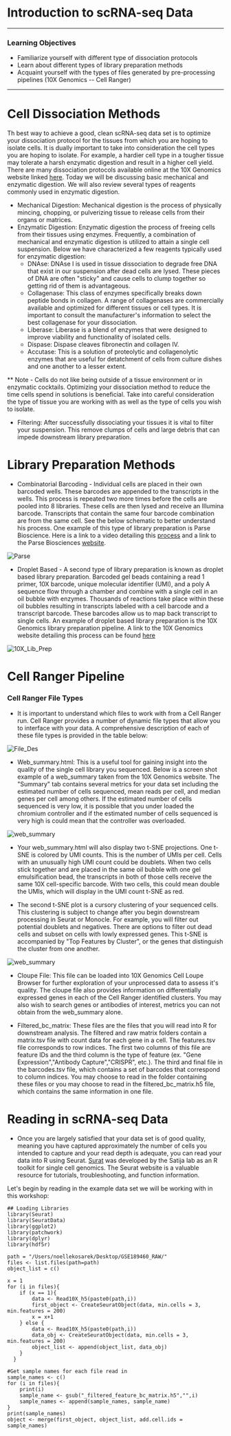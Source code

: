 # Introduction to scRNA-seq Data

---------------------------------------------------
### Learning Objectives
- Familiarize yourself with different type of dissociation protocols
- Learn about different types of library preparation methods
- Acquaint yourself with the types of files generated by pre-processing pipelines (10X Genomics -- Cell Ranger)
---------------------------------------------------

# Cell Dissociation Methods
Th best way to achieve a good, clean scRNA-seq data set is to optimize your dissociation protocol for the tissues from which you are hoping to isolate cells. It is dually important to take into consideration the cell types you are hoping to isolate. For example, a hardier cell type in a tougher tissue may tolerate a harsh enzymatic digestion and result in a higher cell yield. There are many dissociation protocols available online at the 10X Genomics website linked [here](https://www.10xgenomics.com/support/single-cell-gene-expression/documentation/steps/sample-prep). Today we will be discussing basic mechanical and enzymatic digestion. We will also review several types of reagents commonly used in enzymatic digestion.

- Mechanical Digestion: Mechanical digestion is the process of physically mincing, chopping, or pulverizing tissue to release cells from their organs or matrices.
- Enzymatic Digestion: Enzymatic digestion the process of freeing cells from their tissues using enzymes. Frequently, a combination of mechanical and enzymatic digestion is utilized to attain a single cell suspension. Below we have characterized a few reagents typically used for enzymatic digestion:
  - DNAse: DNAse I is used in tissue dissociation to degrade free DNA that exist in our suspension after dead cells are lysed. These pieces of DNA are often "sticky" and cause cells to clump together so getting rid of them is advantageous.
  - Collagenase: This class of enzymes specifically breaks down peptide bonds in collagen. A range of collagenases are commercially available and optimized for different tissues or cell types. It is important to consult the manufacturer's information to select the best collagenase for your dissociation.
  - Liberase: Liberase is a blend of enzymes that were designed to improve viability and functionality of isolated cells.
  - Dispase: Dispase cleaves fibronectin and collagen IV.
  - Accutase: This is a solution of proteolytic and collagenolytic enzymes that are useful for detatchment of cells from culture dishes and one another to a lesser extent.

** Note - Cells do not like being outside of a tissue environment or in enzymatic cocktails. Optimizing your dissociation method to reduce the time cells spend in solutions is beneficial. Take into careful consideration the type of tissue you are working with as well as the type of cells you wish to isolate.

- Filtering: After successfully dissociating your tissues it is vital to filter your suspension. This remove clumps of cells and large debris that can impede downstream library preparation.

# Library Preparation Methods
 - Combinatorial Barcoding - Individual cells are placed in their own barcoded wells. These barcodes are appended to the transcripts in the wells. This process is repeated two more times before the cells are pooled into 8 libraries. These cells are then lysed and receive an Illumina barcode. Transcripts that contain the same four barcode combination are from the same cell. See the below schematic to better understand his process. One example of this type of library preparation is Parse Bioscience. Here is a link to a video detailing this [process](https://www.youtube.com/watch?v=HVx4UBweNH4) and a link to the Parse Biosciences [website](https://www.parsebiosciences.com/).


 ![Parse](/images/Parse_Comb_Bar.png)

 - Droplet Based - A second type of library preparation is known as droplet based library preparation. Barcoded gel beads containing a read 1 primer, 10X barcode, unique molecular identifier (UMI), and a poly A sequence flow through a chamber and combine with a single cell in an oil bubble with enzymes. Thousands of reactions take place within these oil bubbles resulting in transcripts labeled with a cell barcode and a transcript barcode. These barcodes allow us to map back transcript to single cells. An example of droplet based library preparation is the 10X Genomics library preparation pipeline. A link to the 10X Genomics website detailing this process can be found [here](https://www.10xgenomics.com/)

 ![10X_Lib_Prep](/images/10X_Lib_Prep.jpeg)

 # Cell Ranger Pipeline
 ### Cell Ranger File Types

 - It is important to understand which files to work with from a Cell Ranger run. Cell Ranger provides a number of dynamic file types that allow you to interface with your data. A comprehensive description of each of these file types is provided in the table below:

 ![File_Des](/images/File_Des.png)

 - Web_summary.html: This is a useful tool for gaining insight into the quality of the single cell library you sequenced. Below is a screen shot example of a web_summary taken from the 10X Genomics website. The "Summary" tab contains several metrics for your data set including the estimated number of cells sequenced, mean reads per cell, and median genes per cell among others. If the estimated number of cells sequenced is very low, it is possible that you under loaded the chromium controller and if the estimated number of cells sequenced is very high is could mean that the controller was overloaded.

 ![web_summary](/images/websummary_stats.png)

  - Your web_summary.html will also display two t-SNE projections. One t-SNE is colored by UMI counts. This is the number of UMIs per cell. Cells with an unusually high UMI count could be doublets. When two cells stick together and are placed in the same oil bubble with one gel emulsification bead, the transcripts in both of those cells receive the same 10X cell-specific barcode. With two cells, this could mean double the UMIs, which will display in the UMI count t-SNE as red.

  - The second t-SNE plot is a cursory clustering of your sequenced cells. This clustering is subject to change after you begin downstream processing in Seurat or Monocle. For example, you will filter out potential doublets and negatives. There are options to filter out dead cells and subset on cells with lowly expressed genes. This t-SNE is accompanied by "Top Features by Cluster", or the genes that distinguish the cluster from one another.

 ![web_summary](/images/websummary_t-SNE.png)

 - Cloupe File: This file can be loaded into 10X Genomics Cell Loupe Browser for further exploration of your unprocessed data to assess it's quality. The cloupe file also provides information on differentially expressed genes in each of the Cell Ranger identified clusters. You may also wish to search genes or antibodies of interest, metrics you can not obtain from the web_summary alone.

 - Filtered_bc_matrix: These files are the files that you will read into R for downstream analysis. The filtered and raw matrix folders contain a matrix.tsv file with count data for each gene in a cell. The features.tsv file corresponds to row indices. The first two columns of this file are feature IDs and the third column is the type of feature (ex. "Gene Expression","Antibody Capture","CRISPR", etc.). The third and final file in the barcodes.tsv file, which contains a set of barcodes that correspond to column indices. You may choose to read in the folder containing these files or you may choose to read in the filtered_bc_matrix.h5 file, which contains the same information in one file.

 # Reading in scRNA-seq Data

 - Once you are largely satisfied that your data set is of good quality, meaning you have captured approximately the number of cells you intended to capture and your read depth is adequate, you can read your data into R using Seurat. [Surat](https://satijalab.org/seurat/) was developed by the Satija lab as an R toolkit for single cell genomics. The Seurat website is a valuable resource for tutorials, troubleshooting, and function information.

 Let's begin by reading in the example data set we will be working with in this workshop:

 ```{r}
## Loading Libraries
library(Seurat)
library(SeuratData)
library(ggplot2)
library(patchwork)
library(dplyr)
library(hdf5r)
 ```
```{r}
path = "/Users/noellekosarek/Desktop/GSE189460_RAW/"
files <- list.files(path=path)
object_list = c()

x = 1
for (i in files){
	if (x == 1){
		data <- Read10X_h5(paste0(path,i))
		first_object <- CreateSeuratObject(data, min.cells = 3, min.features = 200)
		x = x+1
	} else {
		data <- Read10X_h5(paste0(path,i))
		data_obj <- CreateSeuratObject(data, min.cells = 3, min.features = 200)
		object_list <- append(object_list, data_obj)
	}
  }

#Get sample names for each file read in
sample_names <- c()
for (i in files){
	print(i)
	sample_name <- gsub("_filtered_feature_bc_matrix.h5","",i)
	sample_names <- append(sample_names, sample_name)
}
print(sample_names)
object <- merge(first_object, object_list, add.cell.ids = sample_names)
```
